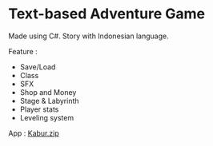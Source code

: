 # Text-based Adventure Game
Made using C#. Story with Indonesian language.

Feature :
- Save/Load
- Class
- SFX
- Shop and Money
- Stage & Labyrinth
- Player stats
- Leveling system


App :
[Kabur.zip](https://github.com/user-attachments/files/20896907/Kabur.zip)
